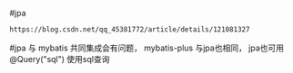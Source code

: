 #jpa
```markdown
https://blog.csdn.net/qq_45381772/article/details/121081327
```

#jpa 与 mybatis 共同集成会有问题， mybatis-plus 与jpa也相同， jpa也可用@Query("sql") 使用sql查询
